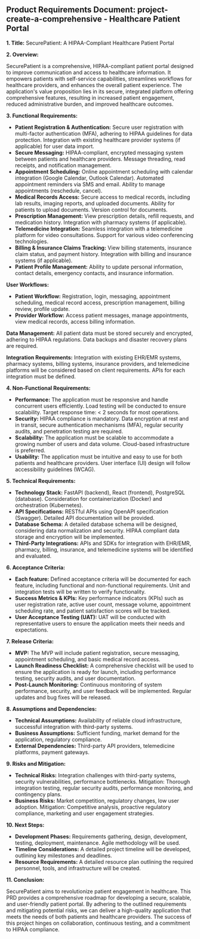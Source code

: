 ## Product Requirements Document: project-create-a-comprehensive - Healthcare Patient Portal

**1. Title:**  SecurePatient: A HIPAA-Compliant Healthcare Patient Portal

**2. Overview:**

SecurePatient is a comprehensive, HIPAA-compliant patient portal designed to improve communication and access to healthcare information.  It empowers patients with self-service capabilities, streamlines workflows for healthcare providers, and enhances the overall patient experience.  The application's value proposition lies in its secure, integrated platform offering comprehensive features, resulting in increased patient engagement, reduced administrative burden, and improved healthcare outcomes.

**3. Functional Requirements:**

* **Patient Registration & Authentication:** Secure user registration with multi-factor authentication (MFA), adhering to HIPAA guidelines for data protection.  Integration with existing healthcare provider systems (if applicable) for user data import.
* **Secure Messaging:** HIPAA-compliant, encrypted messaging system between patients and healthcare providers.  Message threading, read receipts, and notification management.
* **Appointment Scheduling:**  Online appointment scheduling with calendar integration (Google Calendar, Outlook Calendar).  Automated appointment reminders via SMS and email.  Ability to manage appointments (reschedule, cancel).
* **Medical Records Access:** Secure access to medical records, including lab results, imaging reports, and uploaded documents.  Ability for patients to upload documents.  Version control for documents.
* **Prescription Management:** View prescription details, refill requests, and medication history.  Integration with pharmacy systems (if applicable).
* **Telemedicine Integration:** Seamless integration with a telemedicine platform for video consultations.  Support for various video conferencing technologies.
* **Billing & Insurance Claims Tracking:**  View billing statements, insurance claim status, and payment history.  Integration with billing and insurance systems (if applicable).
* **Patient Profile Management:**  Ability to update personal information, contact details, emergency contacts, and insurance information.


**User Workflows:**

* **Patient Workflow:** Registration, login, messaging, appointment scheduling, medical record access, prescription management, billing review, profile update.
* **Provider Workflow:** Access patient messages, manage appointments, view medical records, access billing information.

**Data Management:**  All patient data must be stored securely and encrypted, adhering to HIPAA regulations.  Data backups and disaster recovery plans are required.

**Integration Requirements:**  Integration with existing EHR/EMR systems, pharmacy systems, billing systems, insurance providers, and telemedicine platforms will be considered based on client requirements.  APIs for each integration must be defined.

**4. Non-Functional Requirements:**

* **Performance:**  The application must be responsive and handle concurrent users efficiently.  Load testing will be conducted to ensure scalability.  Target response time: < 2 seconds for most operations.
* **Security:**  HIPAA compliance is mandatory.  Data encryption at rest and in transit, secure authentication mechanisms (MFA), regular security audits, and penetration testing are required.
* **Scalability:**  The application must be scalable to accommodate a growing number of users and data volume.  Cloud-based infrastructure is preferred.
* **Usability:**  The application must be intuitive and easy to use for both patients and healthcare providers.  User interface (UI) design will follow accessibility guidelines (WCAG).


**5. Technical Requirements:**

* **Technology Stack:** FastAPI (backend), React (frontend), PostgreSQL (database).  Consideration for containerization (Docker) and orchestration (Kubernetes).
* **API Specifications:**  RESTful APIs using OpenAPI specification (Swagger).  Detailed API documentation will be provided.
* **Database Schema:**  A detailed database schema will be designed, considering data normalization and security.  HIPAA compliant data storage and encryption will be implemented.
* **Third-Party Integrations:**  APIs and SDKs for integration with EHR/EMR, pharmacy, billing, insurance, and telemedicine systems will be identified and evaluated.


**6. Acceptance Criteria:**

* **Each feature:**  Defined acceptance criteria will be documented for each feature, including functional and non-functional requirements.  Unit and integration tests will be written to verify functionality.
* **Success Metrics & KPIs:**  Key performance indicators (KPIs) such as user registration rate, active user count, message volume, appointment scheduling rate, and patient satisfaction scores will be tracked.
* **User Acceptance Testing (UAT):**  UAT will be conducted with representative users to ensure the application meets their needs and expectations.


**7. Release Criteria:**

* **MVP:**  The MVP will include patient registration, secure messaging, appointment scheduling, and basic medical record access.
* **Launch Readiness Checklist:**  A comprehensive checklist will be used to ensure the application is ready for launch, including performance testing, security audits, and user documentation.
* **Post-Launch Monitoring:**  Continuous monitoring of system performance, security, and user feedback will be implemented.  Regular updates and bug fixes will be released.


**8. Assumptions and Dependencies:**

* **Technical Assumptions:**  Availability of reliable cloud infrastructure, successful integration with third-party systems.
* **Business Assumptions:**  Sufficient funding, market demand for the application, regulatory compliance.
* **External Dependencies:**  Third-party API providers, telemedicine platforms, payment gateways.


**9. Risks and Mitigation:**

* **Technical Risks:**  Integration challenges with third-party systems, security vulnerabilities, performance bottlenecks.  Mitigation:  Thorough integration testing, regular security audits, performance monitoring, and contingency plans.
* **Business Risks:**  Market competition, regulatory changes, low user adoption.  Mitigation:  Competitive analysis, proactive regulatory compliance, marketing and user engagement strategies.


**10. Next Steps:**

* **Development Phases:**  Requirements gathering, design, development, testing, deployment, maintenance.  Agile methodology will be used.
* **Timeline Considerations:**  A detailed project timeline will be developed, outlining key milestones and deadlines.
* **Resource Requirements:**  A detailed resource plan outlining the required personnel, tools, and infrastructure will be created.


**11. Conclusion:**

SecurePatient aims to revolutionize patient engagement in healthcare.  This PRD provides a comprehensive roadmap for developing a secure, scalable, and user-friendly patient portal.  By adhering to the outlined requirements and mitigating potential risks, we can deliver a high-quality application that meets the needs of both patients and healthcare providers.  The success of this project hinges on collaboration, continuous testing, and a commitment to HIPAA compliance.
